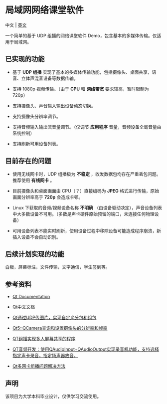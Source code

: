 # 局域网网络课堂软件
 中文 | [英文](https://github.com/zty199/NetworkClassroom_LAN)

 一个简单的基于 UDP 组播的网络课堂软件 Demo，包含基本的多媒体传输。仅适用于局域网。

## 已实现的功能
* 基于 **UDP 组播** 实现了基本的多媒体传输功能，包括摄像头、桌面共享，语音、立体声混音设备等数据传输。

* 支持 1080p 视频传输。（由于 **CPU** 和 **网络带宽** 要求较高，暂时限制为 720p）

* 支持摄像头、声音输入输出设备动态切换。

* 支持摄像头分辨率调节。

* 支持音频输入输出流音量调节。（仅调节 **应用程序** 音量，音频设备全局音量由系统控制）

* 支持刷新可用设备列表。

## 目前存在的问题
* 使用无线网卡时，UDP 组播极为 **不稳定** ，收发数据包均存在严重丢包问题。推荐使用 **有线网卡** 。

* 目前摄像头和桌面画面由 CPU（？）直接编码为 **JPEG** 格式进行传输，原始画面分辨率高于 **720p** 会造成卡顿。

* Linux 下获取的音频/视频设备名称 **不明确** （由设备驱动决定），声音设备列表中大多数设备不可用。（多数是声卡硬件原始预留的端口，未连接任何物理设备）

* 可用设备列表不能实时刷新，使用设备过程中移除设备可能造成程序崩溃，新插入设备不会自动识别。

## 后续计划实现的功能
白板，屏幕标注，文件传输，文字通信，学生签到等。

## 参考资料
* [Qt Documentation](https://doc.qt.io/)

* [Qt中文文档](https://www.qtdoc.cn/)

* [Qt通过UDP传图片，实现自定义分包和组包](https://blog.csdn.net/caoshangpa/article/details/52681572)

* [Qt5::QCamera查询和设置摄像头的分辨率和帧率](https://blog.csdn.net/qq_28581781/article/details/99707091)

* [QT组播实现多人屏幕共享的程序](https://blog.csdn.net/jklinux/article/details/72236372)

* [QT音频开发：使用QAudioInput+QAudioOutput实现录音机功能，支持选择指定声卡录音，指定扬声器放音。](https://blog.csdn.net/xiaolong1126626497/article/details/105669037)

* [Qt多网卡组播问题解决方法](https://blog.csdn.net/sun_xf1/article/details/106423552)

## 声明
该项目为大学本科毕业设计，仅供学习交流使用。
